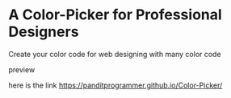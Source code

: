 #  A Color-Picker for Professional Designers
Create your color code for web designing  with many color code 

preview

here is the link
https://panditprogrammer.github.io/Color-Picker/

